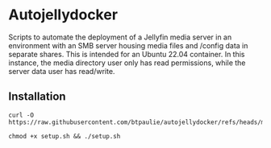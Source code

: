 # Autojellydocker

Scripts to automate the deployment of a Jellyfin media server in an environment with an SMB server housing media files and /config data in separate shares. This is intended for an Ubuntu 22.04 container. In this instance, the media directory user only has read permissions, while the server data user has read/write. 

## Installation

```
curl -O https://raw.githubusercontent.com/btpaulie/autojellydocker/refs/heads/main/setup.sh
```

```
chmod +x setup.sh && ./setup.sh
```


